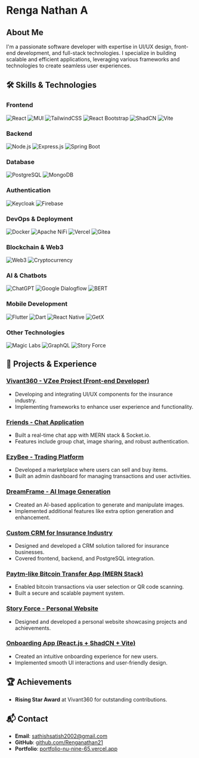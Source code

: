 # Renga Nathan A

## About Me
I'm a passionate software developer with expertise in UI/UX design, front-end development, and full-stack technologies. I specialize in building scalable and efficient applications, leveraging various frameworks and technologies to create seamless user experiences.

## 🛠 Skills & Technologies

### **Frontend**
![React](https://img.shields.io/badge/React-%2361DAFB.svg?style=plastic&logo=react&logoColor=white)
![MUI](https://img.shields.io/badge/MUI-%230081CB.svg?style=plastic&logo=mui&logoColor=white)
![TailwindCSS](https://img.shields.io/badge/TailwindCSS-%2306B6D4.svg?style=plastic&logo=tailwind-css&logoColor=white)
![React Bootstrap](https://img.shields.io/badge/React_Bootstrap-%23563D7C.svg?style=plastic&logo=bootstrap&logoColor=white)
![ShadCN](https://img.shields.io/badge/ShadCN-%23000000.svg?style=plastic&logoColor=white)
![Vite](https://img.shields.io/badge/Vite-%23646CFF.svg?style=plastic&logo=vite&logoColor=white)

### **Backend**
![Node.js](https://img.shields.io/badge/Node.js-%23339933.svg?style=plastic&logo=node.js&logoColor=white)
![Express.js](https://img.shields.io/badge/Express.js-%23000000.svg?style=plastic&logo=express&logoColor=white)
![Spring Boot](https://img.shields.io/badge/Spring_Boot-%236DB33F.svg?style=plastic&logo=spring-boot&logoColor=white)

### **Database**
![PostgreSQL](https://img.shields.io/badge/PostgreSQL-%23336791.svg?style=plastic&logo=postgresql&logoColor=white)
![MongoDB](https://img.shields.io/badge/MongoDB-%2347A248.svg?style=plastic&logo=mongodb&logoColor=white)

### **Authentication**
![Keycloak](https://img.shields.io/badge/Keycloak-%230007C2.svg?style=plastic&logo=keycloak&logoColor=white)
![Firebase](https://img.shields.io/badge/Firebase-%23FFCA28.svg?style=plastic&logo=firebase&logoColor=black)

### **DevOps & Deployment**
![Docker](https://img.shields.io/badge/Docker-%232496ED.svg?style=plastic&logo=docker&logoColor=white)
![Apache NiFi](https://img.shields.io/badge/Apache_NiFi-%23005F9E.svg?style=plastic&logo=apache-nifi&logoColor=white)
![Vercel](https://img.shields.io/badge/Vercel-%23000000.svg?style=plastic&logo=vercel&logoColor=white)
![Gitea](https://img.shields.io/badge/Gitea-%2344798A.svg?style=plastic&logo=gitea&logoColor=white)

### **Blockchain & Web3**
![Web3](https://img.shields.io/badge/Web3-%23F16822.svg?style=plastic&logo=ethereum&logoColor=white)
![Cryptocurrency](https://img.shields.io/badge/Crypto-Wallet-%23000000.svg?style=plastic&logo=bitcoin&logoColor=white)

### **AI & Chatbots**
![ChatGPT](https://img.shields.io/badge/ChatGPT-%2300A67E.svg?style=plastic&logo=openai&logoColor=white)
![Google Dialogflow](https://img.shields.io/badge/Dialogflow-%23FF9800.svg?style=plastic&logo=dialogflow&logoColor=white)
![BERT](https://img.shields.io/badge/BERT-%236A1B9A.svg?style=plastic&logo=tensorflow&logoColor=white)

### **Mobile Development**
![Flutter](https://img.shields.io/badge/Flutter-%2302569B.svg?style=plastic&logo=flutter&logoColor=white)
![Dart](https://img.shields.io/badge/Dart-%230175C2.svg?style=plastic&logo=dart&logoColor=white)
![React Native](https://img.shields.io/badge/React_Native-%2361DAFB.svg?style=plastic&logo=react&logoColor=white)
![GetX](https://img.shields.io/badge/GetX-%23FFCA28.svg?style=plastic&logo=dart&logoColor=black)

### **Other Technologies**
![Magic Labs](https://img.shields.io/badge/Magic_Labs-%23FF6600.svg?style=plastic&logo=magic-labs&logoColor=white)
![GraphQL](https://img.shields.io/badge/GraphQL-%23E10098.svg?style=plastic&logo=graphql&logoColor=white)
![Story Force](https://img.shields.io/badge/Story_Force-%23FF5722.svg?style=plastic&logoColor=white)

## 🚀 Projects & Experience

### [Vivant360 - VZee Project (Front-end Developer)](https://vivant360.com/)
- Developing and integrating UI/UX components for the insurance industry.
- Implementing frameworks to enhance user experience and functionality.

### [Friends - Chat Application](https://github.com/Renganathan21/friends-chat-app)
- Built a real-time chat app with MERN stack & Socket.io.
- Features include group chat, image sharing, and robust authentication.

### [EzyBee - Trading Platform](https://github.com/Renganathan21/ezybee)
- Developed a marketplace where users can sell and buy items.
- Built an admin dashboard for managing transactions and user activities.

### [DreamFrame - AI Image Generation](https://github.com/Renganathan21/dreamframe)
- Created an AI-based application to generate and manipulate images.
- Implemented additional features like extra option generation and enhancement.

### [Custom CRM for Insurance Industry](https://github.com/Renganathan21/insurance-crm)
- Designed and developed a CRM solution tailored for insurance businesses.
- Covered frontend, backend, and PostgreSQL integration.

### [Paytm-like Bitcoin Transfer App (MERN Stack)](https://github.com/Renganathan21/crypto-transfer)
- Enabled bitcoin transactions via user selection or QR code scanning.
- Built a secure and scalable payment system.

### [Story Force - Personal Website](https://storyforce.com/)
- Designed and developed a personal website showcasing projects and achievements.

### [Onboarding App (React.js + ShadCN + Vite)](https://github.com/Renganathan21/onboarding-app)
- Created an intuitive onboarding experience for new users.
- Implemented smooth UI interactions and user-friendly design.

## 🏆 Achievements
- **Rising Star Award** at Vivant360 for outstanding contributions.

## 📬 Contact
- **Email**: sathishsatish2002@gmail.com
- **GitHub**: [github.com/Renganathan21](https://github.com/Renganathan21)
- **Portfolio**: [portfolio-nu-nine-65.vercel.app](https://portfolio-nu-nine-65.vercel.app/)
